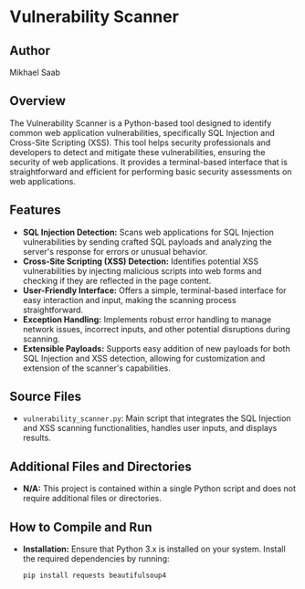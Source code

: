 # Vulnerability Scanner

## Author
Mikhael Saab

## Overview
The Vulnerability Scanner is a Python-based tool designed to identify common web application vulnerabilities, specifically SQL Injection and Cross-Site Scripting (XSS). This tool helps security professionals and developers to detect and mitigate these vulnerabilities, ensuring the security of web applications. It provides a terminal-based interface that is straightforward and efficient for performing basic security assessments on web applications.

## Features
- **SQL Injection Detection:** Scans web applications for SQL Injection vulnerabilities by sending crafted SQL payloads and analyzing the server's response for errors or unusual behavior.
- **Cross-Site Scripting (XSS) Detection:** Identifies potential XSS vulnerabilities by injecting malicious scripts into web forms and checking if they are reflected in the page content.
- **User-Friendly Interface:** Offers a simple, terminal-based interface for easy interaction and input, making the scanning process straightforward.
- **Exception Handling:** Implements robust error handling to manage network issues, incorrect inputs, and other potential disruptions during scanning.
- **Extensible Payloads:** Supports easy addition of new payloads for both SQL Injection and XSS detection, allowing for customization and extension of the scanner's capabilities.

## Source Files
- `vulnerability_scanner.py`: Main script that integrates the SQL Injection and XSS scanning functionalities, handles user inputs, and displays results.

## Additional Files and Directories
- **N/A:** This project is contained within a single Python script and does not require additional files or directories.

## How to Compile and Run
- **Installation:** Ensure that Python 3.x is installed on your system. Install the required dependencies by running:
  ```sh
  pip install requests beautifulsoup4
